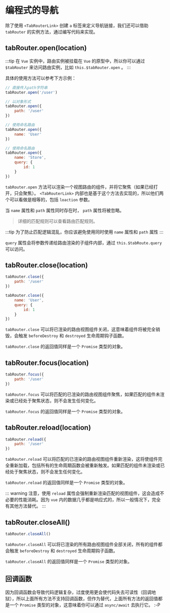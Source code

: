 # 编程式的导航

除了使用 `<TabRouterLink>` 创建 `a` 标签来定义导航链接，我们还可以借助 `tabRouter` 的实例方法，通过编写代码来实现。

## tabRouter.open(location)

:::tip
在 `Vue` 实例中，路由实例被挂载在 `Vue` 的原型中，所以你可以通过 `$tabRouter` 来访问路由实例，比如 `this.$tabRouter.open` 。
:::

具体的使用方法可以参考下方示例：

```javascript
// 直接传入path字符串
tabRouter.open('/user')

// 以对象形式
tabRouter.open({
    path: '/user'
})

// 使用命名路由
tabRouter.open({
    name: 'User'
})

// 使用命名路由
tabRouter.open({
    name: 'Store',
    query: {
        id: 1
    }
})
```

`tabRouter.open` 方法可以渲染一个视图路由的组件，并将它聚焦（如果已经打开，只会聚焦）。 `<TabRouterLink>` 内部也是基于这个方法去实现的，所以他们两个可以看做是相等的，包括 `loaction` 参数。

当 `name` 属性和 `path` 属性同时存在时， `path` 属性将被忽略。

> 详细的匹配规则可以查看<TabRouterLink open="/guide/routeMatch">路由匹配规则</TabRouterLink>。
>  

:::tip
为了防止匹配逻辑混乱，你应该避免使用同时使用 `name` 属性和 `path` 属性
:::

`query` 属性会将参数传递给路由渲染的子组件内部，通过 `this.$tabRoute.query` 可以访问。

## tabRouter.close(location)

```javascript
tabRouter.close({
    path: '/user'
})

tabRouter.close({
    name: 'User',
    query: {
        id: 1
    }
})
```

`tabRouter.close` 可以将已渲染的路由视图组件关闭，这意味着组件将被完全销毁，会触发 `beforeDestroy` 和 `destroyed` 生命周期钩子函数。

`tabRouter.close` 的返回值同样是一个 `Promise` 类型的对象。

## tabRouter.focus(location)

```javascript
tabRouter.focus({
    path: '/user'
})
```

`tabRouter.focus` 可以将匹配的已渲染的路由视图组件聚焦，如果匹配的组件未渲染或已经处于聚焦状态，则不会发生任何变化。

`tabRouter.focus` 的返回值同样是一个 `Promise` 类型的对象。

## tabRouter.reload(location)

```javascript
tabRouter.reload({
    path: '/user'
})
```

`tabRouter.reload` 可以将匹配的已渲染的路由视图组件重新渲染，这将使组件完全重新加载，包括所有的生命周期函数会被重新触发。如果匹配的组件未渲染或已经处于聚焦状态，则不会发生任何变化。

`tabRouter.reload` 的返回值同样是一个 `Promise` 类型的对象。

::: warning
注意，使用 `reload` 属性会强制重新渲染匹配的视图组件，这会造成不必要的性能消耗。因为 `vue` 内的数据几乎都是响应式的，所以一般情况下，完全有其他方法替代。
:::

## tabRouter.closeAll()

```javascript
tabRouter.closeAll()
```

`tabRouter.closeAll` 可以将已渲染的所有路由视图组件全部关闭，所有的组件都会触发 `beforeDestroy` 和 `destroyed` 生命周期钩子函数。

`tabRouter.closeAll` 的返回值同样是一个 `Promise` 类型的对象。

## 回调函数

因为回调函数会导致代码逻辑复杂，过度使用更会使代码失去可读性（回调地狱），所以上面所有方法不支持回调函数，但作为替代，上面所有方法的返回值都是一个 `Promise` 类型的对象，这意味着你可以通过 `async/await` 去执行它。 :-P
